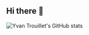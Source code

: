 ## Hi there 👋

![Yvan Trouillet's GitHub stats](https://github-readme-stats.vercel.app/api?username=YvanTrouillet&show_icons=true&theme=radical)
